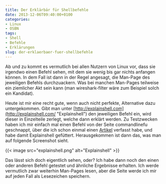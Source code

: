 ```yaml
---
title: Der Erklärbär für Shellbefehle
date: 2013-12-06T09:40:00+0100
categories:
- Linux
- OSBN
tags:
- Shell
- Befehle
- Erklärungen
slug: der-erklaerbaer-fuer-shellbefehle
---
```

Ab und zu kommt es vermutlich bei allen Nutzern von Linux vor, dass sie irgendwo einen Befehl sehen, mit dem sie wenig bis gar nichts anfangen können. In dem Fall ist dann in der Regel angesagt, die Man-Page des jeweiligen Befehls durchzuackern. Was bei manchen Man-Pages teilweise ein ziemlicher Akt sein kann (man wireshark-filter wäre zum Beispiel solch ein Kandidat).

Heute ist mir eine recht gute, wenn auch nicht perfekte, Alternative dazu untergekommen. Gibt man unter [http://explainshell.com](http://explainshell.com/ "Explainshell") den jeweiligen Befehl ein, wird dieser in Einzelteile zerlegt, welche dann erklärt werden. Zu Testzwecken haben ich mir einfach mal einen Befehl von der Seite commandlinefu geschnappt, über die ich schon einmal einen [Artikel](/commandlinefu/ "commandlinef") verfasst habe, und habe damit Explainshell gefüttert. Herausgekommen ist dann das, was man auf folgende Screenshot sieht.

{{< image src="explainshell.png" alt="Explainshell" >}}

Das lässt sich doch eigentlich sehen, oder? Ich habe dann noch den einen oder anderen Befehl getestet und ähnliche Ergebnisse erhalten. Ich werde vermutlich zwar weiterhin Man-Pages lesen, aber die Seite werde ich mir auf jeden Fall als Lesezeichen speichern.
